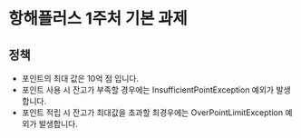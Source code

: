 # 항해플러스 1주처 기본 과제

## 정책
- 포인트의 최대 값은 10억 점 입니다.
- 포인트 사용 시 잔고가 부족할 경우에는 InsufficientPointException 예외가 발생합니다.
- 포인트 적립 시 잔고가 최대값을 초과할 최경우에는 OverPointLimitException 예외가 발생합니다.
